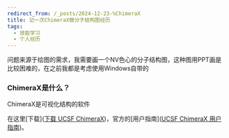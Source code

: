 ```yaml
---
redirect_from: /_posts/2024-12-23-%ChimeraX
title: 记一次ChimeraX做分子结构图经历
tags:
  - 技能学习
  - 个人经历 
---
```


问题来源于绘图的需求，我需要画一个NV色心的分子结构图，这种图用PPT画是比较困难的，在之前我都是考虑使用Windows自带的

<html>

<head>
<title>Babylon.js Viewer - Display a 3D model</title>
<script src="https://preview.babylonjs.com/viewer/babylon.viewer.js"></script> 
</head>
<body>
<babylon model="https://raw.githubusercontent.com/DOFlamda/ImgHost/refs/heads/main/image/chimeraX2.glb" templates.main.params.fill-screen="true"></babylon>
</body>
</html>

### ChimeraX是什么？

ChimeraX是可视化结构的软件<br>

在这里[下载]([下载 UCSF ChimeraX](https://www.cgl.ucsf.edu/chimerax/download.html))，官方的[用户指南]([UCSF ChimeraX 用户指南](https://www.cgl.ucsf.edu/chimerax/docs/user/index.html))。

